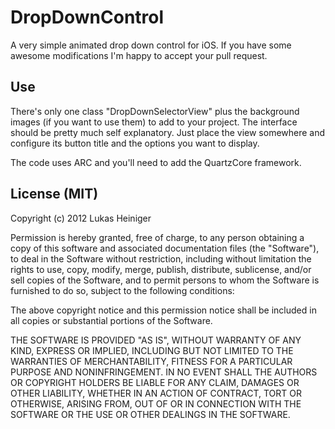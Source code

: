 DropDownControl
===============

A very simple animated drop down control for iOS.
If you have some awesome modifications I'm happy to accept your pull request.

Use
---

There's only one class "DropDownSelectorView" plus the background images (if you want to use them) to add to your project. The interface should be pretty much self explanatory.
Just place the view somewhere and configure its button title and the options you want to display.

The code uses ARC and you'll need to add the QuartzCore framework.


License (MIT)
-------------

Copyright (c) 2012 Lukas Heiniger

Permission is hereby granted, free of charge, to any person obtaining a copy of this software and associated documentation files (the "Software"), to deal in the Software without restriction, including without limitation the rights to use, copy, modify, merge, publish, distribute, sublicense, and/or sell copies of the Software, and to permit persons to whom the Software is furnished to do so, subject to the following conditions:

The above copyright notice and this permission notice shall be included in all copies or substantial portions of the Software.

THE SOFTWARE IS PROVIDED "AS IS", WITHOUT WARRANTY OF ANY KIND, EXPRESS OR IMPLIED, INCLUDING BUT NOT LIMITED TO THE WARRANTIES OF MERCHANTABILITY, FITNESS FOR A PARTICULAR PURPOSE AND NONINFRINGEMENT. IN NO EVENT SHALL THE AUTHORS OR COPYRIGHT HOLDERS BE LIABLE FOR ANY CLAIM, DAMAGES OR OTHER LIABILITY, WHETHER IN AN ACTION OF CONTRACT, TORT OR OTHERWISE, ARISING FROM, OUT OF OR IN CONNECTION WITH THE SOFTWARE OR THE USE OR OTHER DEALINGS IN THE SOFTWARE.